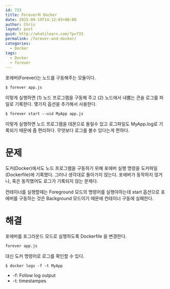```yaml
---
id: 733
title: Forever와 Docker
date: 2015-09-19T14:12:03+00:00
author: Chris
layout: post
guid: http://whatilearn.com/?p=733
permalink: /forever-and-docker/
categories:
  - Docker
tags:
  - Docker
  - forever
---
```

포에버(Forever)는 노드를 구동해주는 모듈이다.

```
$ forever app.js
```

이렇게 실행하면  (1) 노드 프로그램을 구동해 주고 (2) 노드에서 내뿜는 콘솔 로그를 파일로 기록한다. 몇가지 옵션을 추가해서 사용한다.

```
$ forever start --uid MyApp app.js
```

이렇게 실행하면 노드 프로그렘을 데몬으로 돌릴수 있고 로그파일도 MyApp.log로 기록되기 때문에 좀 편리하다. 무엇보다 로그를 볼수 있다는게 편하다.

문제
===

도커(Docker)에서도 노드 프로그램을 구동하기 위해 포에버 실행 명령을 도커파일(Dockerfile)에 기록했다. 그러나 생각대로 돌아가지 않는다. 포에버가 동작하지 않거나, 혹은 동작했어도 로그가 기록되지 않는 문제다. 

컨테이너를 실행할때는 Foreground 모드의 명령어를 실행야하는데 start 옵션으로 포에버를 구동하는 것은 Background 모드이기 때문에 컨테이너 구동에 실패한다.

해결
===

포에버를 포그라운드 모드로 실행하도록 Dockerfile 을 변경한다.

```
forever app.js
```

대신 도커 명령어로 로그를 확인할 수 있다.

```
$ docker logs -f -t MyApp
```

* -f: Follow log output
* -t: timestampes













